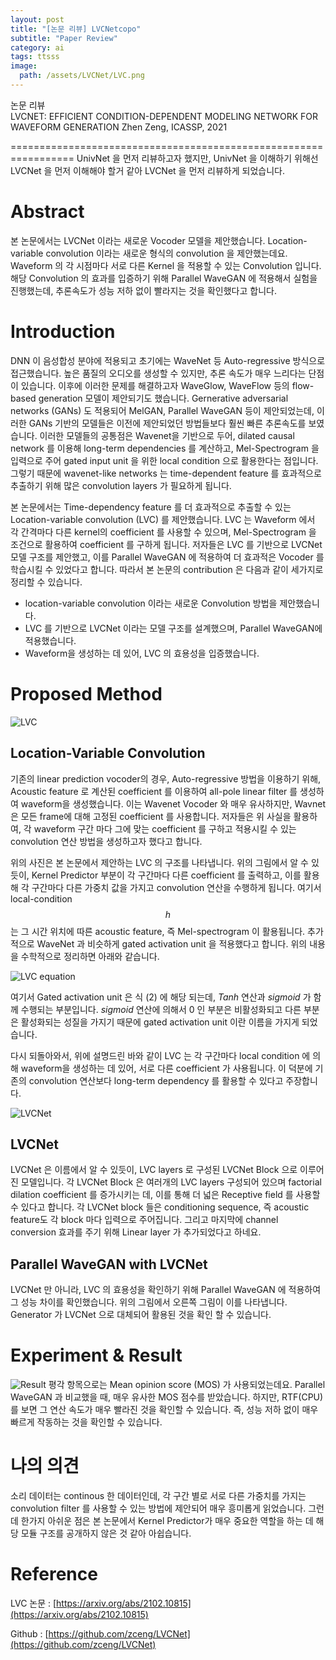 ```yaml
---
layout: post
title: "[논문 리뷰] LVCNetcopo"
subtitle: "Paper Review"
category: ai
tags: ttsss
image:
  path: /assets/LVCNet/LVC.png
---
```


논문 리뷰  
LVCNET: EFFICIENT CONDITION-DEPENDENT MODELING NETWORK FOR WAVEFORM GENERATION
Zhen Zeng, ICASSP, 2021

=================================================================
UnivNet 을 먼저 리뷰하고자 했지만, UnivNet 을 이해하기 위해선 LVCNet 을 먼저 이해해야 할거 같아 LVCNet 을 먼저 리뷰하게 되었습니다.

# Abstract

 본 논문에서는 LVCNet 이라는 새로운 Vocoder 모델을 제안했습니다. Location-variable convolution 이라는 새로운 형식의 convolution 을 제안했는데요. Waveform 의 각 시점마다 서로 다른 Kernel 을 적용할 수 있는 Convolution 입니다. 해당 Convolution 의 효과를 입증하기 위해 Parallel WaveGAN 에 적용해서 실험을 진행했는데, 추론속도가 성능 저하 없이 빨라지는 것을 확인했다고 합니다.

# Introduction

DNN 이 음성합성 분야에 적용되고 초기에는 WaveNet 등 Auto-regressive 방식으로 접근했습니다. 높은 품질의 오디오를 생성할 수 있지만, 추론 속도가 매우 느리다는 단점이 있습니다. 이후에 이러한 문제를 해결하고자 WaveGlow, WaveFlow 등의 flow-based generation 모델이 제안되기도 했습니다. Gernerative adversarial networks (GANs) 도 적용되어 MelGAN, Parallel WaveGAN 등이 제안되었는데, 이러한 GANs 기반의 모델들은 이전에 제안되었던 방법들보다 훨씬 빠른 추론속도를 보였습니다. 이러한 모델들의 공통점은 Wavenet을 기반으로 두어, dilated causal network 를 이용해 long-term dependencies 를 계산하고, Mel-Spectrogram 을 입력으로 주어 gated input unit 을 위한 local condition 으로 활용한다는 점입니다. 그렇기 때문에 wavenet-like networks 는 time-dependent feature 를 효과적으로 추출하기 위해 많은 convolution layers 가 필요하게 됩니다.

본 논문에서는 Time-dependency feature 를 더 효과적으로 추출할 수 있는 Location-variable convolution (LVC) 를 제안했습니다. LVC 는 Waveform 에서 각 간격마다 다른 kernel의 coefficient 를 사용할 수 있으며, Mel-Spectrogram 을 조건으로 활용하여 coefficient 를 구하게 됩니다. 저자들은 LVC 를 기반으로 LVCNet 모델 구조를 제안했고, 이를 Parallel WaveGAN 에 적용하여 더 효과적은 Vocoder 를 학습시킬 수 있었다고 합니다. 따라서 본 논문의 contribution 은 다음과 같이 세가지로 정리할 수 있습니다.

- location-variable convolution 이라는 새로운 Convolution 방법을 제안했습니다.
- LVC 를 기반으로 LVCNet 이라는 모델 구조를 설계했으며, Parallel WaveGAN에 적용했습니다.
- Waveform을 생성하는 데 있어, LVC 의 효용성을 입증했습니다.

# Proposed Method

![LVC](/assets/LVCNet/LVC.png)

## Location-Variable Convolution

 기존의 linear prediction vocoder의 경우, Auto-regressive 방법을 이용하기 위해, Acoustic feature 로 계산된 coefficient 를 이용하여 all-pole linear filter 를 생성하여 waveform을 생성했습니다. 이는 Wavenet Vocoder 와 매우 유사하지만, Wavnet 은 모든 frame에 대해 고정된 coefficient 를 사용합니다. 저자들은 위 사실을 활용하여, 각 waveform 구간 마다 그에 맞는 coefficient 를 구하고 적용시킬 수 있는 convolution 연산 방법을 생성하고자 했다고 합니다.

 위의 사진은 본 논문에서 제안하는 LVC 의 구조를 나타냅니다. 위의 그림에서 알 수 있듯이, Kernel Predictor 부분이 각 구간마다 다른 coefficient 를 출력하고, 이를 활용해 각 구간마다 다른 가중치 값을 가지고 convolution 연산을 수행하게 됩니다. 여기서 local-condition $$h$$ 는 그 시간 위치에 따른 acoustic feature, 즉 Mel-spectrogram 이 활용됩니다. 추가적으로 WaveNet 과 비슷하게 gated activation unit 을 적용했다고 합니다. 위의 내용을 수학적으로 정리하면 아래와 같습니다.

![LVC equation](/assets/LVCNet/LVC_equation.png)

여기서 Gated activation unit 은 식 (2) 에 해당 되는데, $Tanh$ 연산과 $sigmoid$ 가 함께 수행되는 부분입니다. $sigmoid$ 연산에 의해서 0 인 부분은 비활성화되고 다른 부분은 활성화되는 성질을 가지기 때문에 gated activation unit 이란 이름을 가지게 되었습니다.

다시 되돌아와서, 위에 설명드린 바와 같이 LVC 는 각 구간마다 local condition 에 의해 waveform을 생성하는 데 있어, 서로 다른 coefficient 가 사용됩니다. 이 덕분에 기존의 convolution 연산보다 long-term dependency 를 활용할 수 있다고 주장합니다.

![LVCNet](/assets/LVCNet/LVCNet.png)

## LVCNet

LVCNet 은 이름에서 알 수 있듯이, LVC layers 로 구성된 LVCNet Block 으로 이루어진 모델입니다. 각 LVCNet Block 은 여러개의 LVC layers 구성되어 있으며 factorial dilation coefficient 를 증가시키는 데, 이를 통해 더 넓은 Receptive field 를 사용할 수 있다고 합니다. 각 LVCNet block 들은 conditioning sequence, 즉 acoustic feature도 각 block 마다 입력으로 주어집니다. 그리고 마지막에 channel conversion 효과를 주기 위해 Linear layer 가 추가되었다고 하네요.

## Parallel WaveGAN with LVCNet

LVCNet 만 아니라, LVC 의 효용성을 확인하기 위해 Parallel WaveGAN 에 적용하여 그 성능 차이를 확인했습니다. 위의 그림에서 오른쪽 그림이 이를 나타냅니다. Generator 가 LVCNet 으로 대체되어 활용된 것을 확인 할 수 있습니다.

# Experiment & Result

![Result](/assets/LVCNet/LVC_Result.png)
 평각 항목으로는 Mean opinion score (MOS) 가 사용되었는데요. Parallel WaveGAN 과 비교했을 때, 매우 유사한 MOS 점수를 받았습니다. 하지만, RTF(CPU) 를 보면 그 연산 속도가 매우 빨라진 것을 확인할 수 있습니다. 즉, 성능 저하 없이 매우 빠르게 작동하는 것을 확인할 수 있습니다.

# 나의 의견

 소리 데이터는 continous 한 데이터인데, 각 구간 별로 서로 다른 가중치를 가지는 convolution filter 를 사용할 수 있는 방법에 제안되어 매우 흥미롭게 읽었습니다. 그런데 한가지 아쉬운 점은 본 논문에서 Kernel Predictor가 매우 중요한 역할을 하는 데 해당 모듈 구조를 공개하지 않은 것 같아 아쉽습니다.

# Reference

 LVC 논문 : [https://arxiv.org/abs/2102.10815](https://arxiv.org/abs/2102.10815)

 Github : [https://github.com/zceng/LVCNet](https://github.com/zceng/LVCNet)
